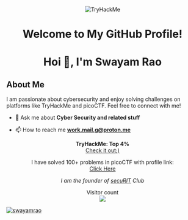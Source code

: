 <p align="center">
  
  <img src="https://tryhackme-badges.s3.amazonaws.com/Grim1ock.png" alt="TryHackMe">
</p>

<h1 align="center">Welcome to My GitHub Profile!</h1>

<h1 align="center">Hoi 👋, I'm Swayam Rao</h1>

## About Me

I am passionate about cybersecurity and enjoy solving challenges on platforms like TryHackMe and picoCTF. Feel free to connect with me!

- 💬 Ask me about **Cyber Security and related stuff**

- 📫 How to reach me **work.mail.g@proton.me**

<p align="center">
  <strong>TryHackMe: Top 4%</strong><br>
  <a href="https://tryhackme.com/p/Grim1ock">Check it out;)</a>
</p>

<p align="center">
  I have solved 100+ problems in picoCTF with profile link: <br>
  <a href="https://play.picoctf.org/users/GRIMLOCK">Click Here</a>
</p>

<p align="center">
  <em>I am the founder of <a href="https://securit.club">secuRIT</a> Club</em>
</p>

<p align="center"> 
  Visitor count<br>
  <img src="https://profile-counter.glitch.me/swayamrao/count.svg" />
</p>

<p align="left"> <a href="https://github.com/ryo-ma/github-profile-trophy&theme=onedark"><img src="https://github-profile-trophy.vercel.app/?username=swayamrao" alt="swayamrao" /></a> </p>
